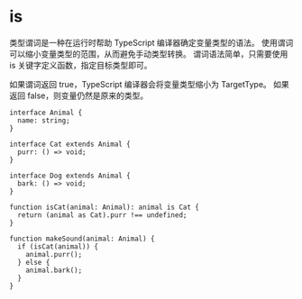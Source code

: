 # is

类型谓词是一种在运行时帮助 TypeScript 编译器确定变量类型的语法。
使用谓词可以缩小变量类型的范围，从而避免手动类型转换。
谓词语法简单，只需要使用 is 关键字定义函数，指定目标类型即可。

如果谓词返回 true，TypeScript 编译器会将变量类型缩小为 TargetType。
如果返回 false，则变量仍然是原来的类型。

```
interface Animal {
  name: string;
}
​
interface Cat extends Animal {
  purr: () => void;
}
​
interface Dog extends Animal {
  bark: () => void;
}
​
function isCat(animal: Animal): animal is Cat {
  return (animal as Cat).purr !== undefined;
}
​
function makeSound(animal: Animal) {
  if (isCat(animal)) {
    animal.purr();
  } else {
    animal.bark();
  }
}
```
